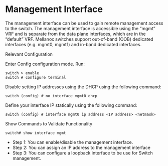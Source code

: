 # Management Interface 

The management interface can be used to gain remote management access to the switch. The management interface is accessible using the “mgmt” VRF and is separate from the data plane interfaces, which are in the “default” VRF. Mellanox switches support out-of-band (OOB) dedicated interfaces (e.g. mgmt0, mgmt1) and in-band dedicated interfaces.

Relevant Configuration

Enter Config configuration mode. Run: 

```
switch > enable
switch # configure terminal
```

Disable setting IP addresses using the DHCP using the following command: 

```
switch (config) # no interface mgmt0 dhcp
```

Define your interface IP statically using the following command: 

```
switch (config) # interface mgmt0 ip address <IP address> <netmask>
```

Show Commands to Validate Functionality

```
switch# show interface mgmt
```

* Step 1: You can enable/disable the management interface.
* Step 2: You can assign an IP address to the management interface 
*  Step 3: You can configure a loopback interface to be use for Switch management. 
